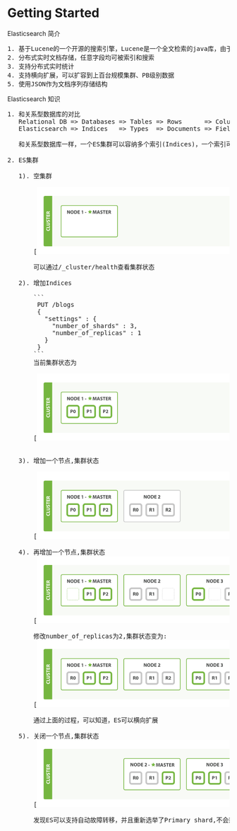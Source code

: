 # Getting Started

Elasticsearch 简介

<pre>
1. 基于Lucene的一个开源的搜索引擎，Lucene是一个全文检索的java库，由于lucene的复杂，ES让全文检索变得简单、提供RESSTful API。
2. 分布式实时文档存储，任意字段均可被索引和搜索
3. 支持分布式实时统计
4. 支持横向扩展，可以扩容到上百台规模集群、PB级别数据
5. 使用JSON作为文档序列存储结构
</pre>

Elasticsearch 知识

<pre>
1. 和关系型数据库的对比
   Relational DB => Databases => Tables => Rows      => Colums
   Elasticsearch => Indices   => Types  => Documents => Fields
   
   和关系型数据库一样，一个ES集群可以容纳多个索引(Indices)，一个索引可以有很多类型(Types),类型下可以有很多文档(Doc)，一个文档可以有很多字段(Field)

2. ES集群

   1). 空集群 
   
       [<img src="images/elas_0201.png">]
       
       可以通过/_cluster/health查看集群状态
   
   2). 增加Indices
   
       ```
        PUT /blogs
        {
          "settings" : {
            "number_of_shards" : 3,
            "number_of_replicas" : 1
          }
        }
       ``` 
       当前集群状态为
       
       [<img src="images/elas_0202.png">]
       
   
   3). 增加一个节点,集群状态
       
       [<img src="images/elas_0203.png">]
       
   4). 再增加一个节点,集群状态
       [<img src="images/elas_0204.png">]

       修改number_of_replicas为2,集群状态变为:
       [<img src="images/elas_0205.png">]
       
       通过上面的过程，可以知道，ES可以横向扩展
       
   5). 关闭一个节点,集群状态
       [<img src="images/elas_0206.png">]
       
       发现ES可以支持自动故障转移，并且重新选举了Primary shard,不会影响服务
       
</pre>
